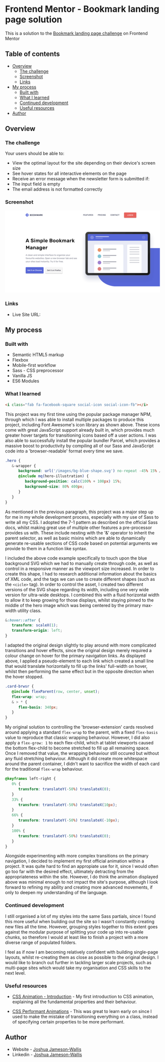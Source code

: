 # Frontend Mentor - Bookmark landing page solution

This is a solution to the [Bookmark landing page challenge](https://www.frontendmentor.io/challenges/bookmark-landing-page-5d0b588a9edda32581d29158) on Frontend Mentor

## Table of contents

-  [Overview](#overview)
   -  [The challenge](#the-challenge)
   -  [Screenshot](#screenshot)
   -  [Links](#links)
-  [My process](#my-process)
   -  [Built with](#built-with)
   -  [What I learned](#what-i-learned)
   -  [Continued development](#continued-development)
   -  [Useful resources](#useful-resources)
-  [Author](#author)

## Overview

### The challenge

Your users should be able to:

-  View the optimal layout for the site depending on their device's screen size
-  See hover states for all interactive elements on the page
-  Receive an error message when the newsletter form is submitted if:
-  The input field is empty
-  The email address is not formatted correctly

### Screenshot

![](./Screenshot.png)

### Links

-  Live Site URL:

## My process

### Built with

-  Semantic HTML5 markup
-  Flexbox
-  Mobile-first workflow
-  Sass - CSS preprocessor
-  Vanilla JS
-  ES6 Modules

### What I learned

```html
<i class="fab fa-facebook-square social-icon social-icon-fb"></i>
```

This project was my first time using the popular package manager NPM, through which I was able to install multiple packages to produce this project, including Font Awesome's icon library as shown above. These icons come with great JavaScript support already built in, which provides much greater hover targets for transitioning icons based off a user actions. I was also able to successfully install the popular bundler Parcel, which provides a massive boost to productivity by compiling all of our Sass and JavaScript code into a 'browser-readable' format every time we save.

```scss
.hero {
   &-wrapper {
      background: url('/images/bg-blue-shape.svg') no-repeat -45% 15% / 150%;
      @include mq(hero-illustration) {
         background-position: calc(100% + 100px) 15%;
         background-size: 80% 400px;
      }
   }
}
```

As mentioned in the previous paragraph, this project was a major step up for me in my whole development process, especially with my use of Sass to write all my CSS. I adopted the 7-1 pattern as described on the official Sass docs, whilst making great use of multiple other features a pre-processor provides us with. These include nesting with the '&' operator to inherit the parent selector, as well as basic mixins which are able to dynamically generate re-usable sections of CSS code based on potential arguments we provide to them in a function like syntax.

I included the above code example specifically to touch upon the blue background SVG which we had to manually create through code, as well as control in a responsive manner as the viewport size increased. In order to create this shape, I had to research additional information about the basics of XML code, and the tags we can use to create different shapes (such as the `<cicle>` tag). In order to control the asset, I created two different versions of the SVG shape regarding its width, including one very wide version for ultra-wide desktops. I combined this with a fluid horizontal width to allow it to keep growing for those displays, whilst staying pinned to the middle of the hero image which was being centered by the primary max-width utility class.

```scss
&:hover::after {
   transform: scaleX(1);
   transform-origin: left;
}
```

I adapted the original design slightly to play around with more complicated transitions and hover effects, since the original design merely required a colour change on hover for the primary navigation links. As displayed above, I applied a pseudo-element to each link which created a small line that would translate horizontally to fill up the links' full-width on hover, whilst then performing the same effect but in the opposite direction when the hover stopped.

```scss
.card-brwsr {
   @include flexParent(row, center, unset);
   flex-wrap: wrap;
   & > * {
      flex-basis: 340px;
   }
}
```

My original solution to controlling the 'browser-extension' cards resolved around applying a standard `flex-wrap` to the parent, with a fixed `flex-basis` value to reproduce that classic wrapping behaviour. However, I did also apply a `flex-grow: 1` to each flex-child, which at tablet viewports caused the bottom flex-child to become stretched to fill up all remaining space. Once I removed that value, the wrapping behaviour still occured but without any fluid stretching behaviour. Although it did create more whitespace around the parent container, I didn't want to sacrifice the width of each card for the traditional `flex-wrap` behaviour.

```scss
@keyframes left-right {
   0% {
      transform: translateY(-50%) translateX(0);
   }
   33% {
      transform: translateY(-50%) translateX(10px);
   }
   66% {
      transform: translateY(-50%) translateX(-10px);
   }
   100% {
      transform: translateY(-50%) translateX(0);
   }
}
```

Alongside experimenting with more complex transitions on the primary navigation, I decided to implement my first official animation within a project. It was quite hard to find an appropiate use for it, since I would often go too far with the desired effect, ultimately detracting from the appropriateness within the site. However, I do think the animation displayed above was minimal enough to not impact the site's purpose, although I look forward to refining my ability and creating more advanced movements, if only to deepen my understanding of the language.

### Continued development

I still organised a lot of my styles into the same Sass partials, since I found this more useful when building out the site so I wasn't constantly creating new files all the time. However, grouping styles together to this extent goes against the modular purpose of splitting your code up into re-usable chunks, so therefore I would at least like to finish a project with a more diverse range of populated folders.

I feel as if now I am becoming relatively confident with building single-page layouts, whilst re-creating them as close as possible to the original design. I would like to branch out further in tackling larger scale projects, such as multi-page sites which would take my organisation and CSS skills to the next level.

### Useful resources

-  [CSS Animation - Introduction](https://www.youtube.com/watch?v=YszONjKpgg4&ab_channel=WebDevSimplified) - My first introduction to CSS animation, explaining all the fundamental properties and their behaviour.

-  [CSS Performant Animations](https://www.youtube.com/watch?v=4PStxeSIL9I&ab_channel=WebDevSimplified) - This was great to learn early on since I used to make the mistake of transitioning everything on a class, instead of specifying certain properties to be more performant.

## Author

-  Website - [Joshua Jameson-Wallis](https://joshuajamesonwallis.com)
-  Linkedin - [Joshua Jameson-Wallis](https://www.linkedin.com/in/joshua-jameson-wallis/)
